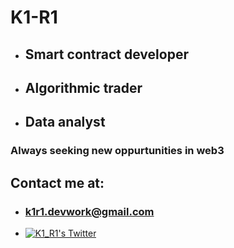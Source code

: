  # K1-R1
 
 - ## Smart contract developer
 - ## Algorithmic trader
 - ## Data analyst

### Always seeking new oppurtunities in web3

## Contact me at:
- ### k1r1.devwork@gmail.com
- [![K1_R1's Twitter](https://img.shields.io/badge/Twitter-1DA1F2?style=for-the-badge&logo=twitter&logoColor=white)](https://twitter.com/K1_R1_)
